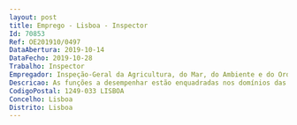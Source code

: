 ```yaml
--- 
layout: post
title: Emprego - Lisboa - Inspector
Id: 70853
Ref: OE201910/0497
DataAbertura: 2019-10-14
DataFecho: 2019-10-28
Trabalho: Inspector
Empregador: Inspeção-Geral da Agricultura, do Mar, do Ambiente e do Ordenamento do Território
Descricao: As funções a desempenhar estão enquadradas nos domínios das competências da IGAMAOT, através da realização de ações de inspeção a entidades públicas e privadas de modo a acompanhar e a avaliar o cumprimento de normas de proteção radiológica e de segurança nuclear, o que implica a necessidade de deslocações em todo o território nacional.
CodigoPostal: 1249-033 LISBOA
Concelho: Lisboa
Distrito: Lisboa
--- 
```

